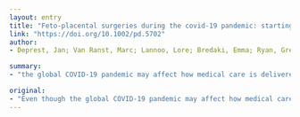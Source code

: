 ```yaml
---
layout: entry
title: "Feto-placental surgeries during the covid-19 pandemic: starting the discussion"
link: "https://doi.org/10.1002/pd.5702"
author:
- Deprest, Jan; Van Ranst, Marc; Lannoo, Lore; Bredaki, Emma; Ryan, Greg; David, Anna; Richter, Jute; Van Mieghem, Tim

summary:
- "the global COVID-19 pandemic may affect how medical care is delivered in general. Most countries try to maintain steady access for women to routine pregnancy care, including fetal anomaly screening. For patients, concerns about Severe Acute Respiratory Syndrome-Corona Virus 2 (SARS-CoV2) will add to the anxiety caused by the diagnosis of a serious fetale anomaly."

original:
- "Even though the global COVID-19 pandemic may affect how medical care is delivered in general, most countries try to maintain steady access for women to routine pregnancy care, including fetal anomaly screening. This means that, also during this pandemic, fetal anomalies will be detected, and that discussions regarding invasive genetic testing and possibly fetal therapy will need to take place. For patients, concerns about Severe Acute Respiratory Syndrome-Corona Virus 2 (SARS-CoV2) will add to the anxiety caused by the diagnosis of a serious fetal anomaly, and for fetal medicine teams the situation gets more complex. Yet also for fetal medicine teams the situation gets more complex as they must weigh up the risks and benefits to the fetus as well as the mother, while managing a changing evidence base and logistic challenges in their healthcare system. This article is protected by copyright. All rights reserved."
---
```


